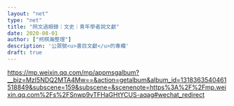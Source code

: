 ```yaml
---
layout: "net"
type: "net"
title: "网文過眼錄｜文史｜青年學者說文獻"
date: 2020-08-01
author: ["柯棋瀚整理"]
description: '公眾號<u>書目文獻</u>的專欄'
draft: true
---
```


https://mp.weixin.qq.com/mp/appmsgalbum?__biz=MzI5NDQ2MTA4Mw==&action=getalbum&album_id=1318363540461518849&subscene=159&subscene=&scenenote=https%3A%2F%2Fmp.weixin.qq.com%2Fs%2FSnwp9vTFHaGHtYCUS-aqag#wechat_redirect

